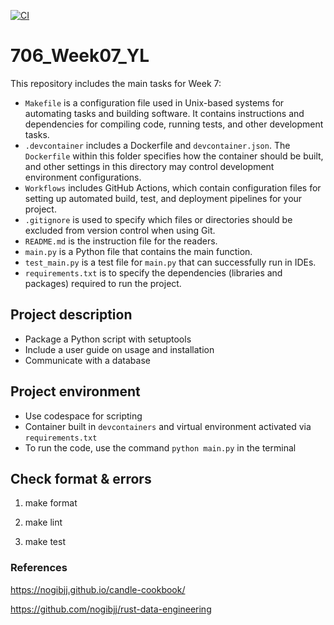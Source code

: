[![CI](https://github.com/nogibjj/706_Week07_YL/actions/workflows/cicd.yml/badge.svg)](https://github.com/nogibjj/706_Week07_YL/actions/workflows/cicd.yml)

# 706_Week07_YL

This repository includes the main tasks for Week 7:

* `Makefile` is a configuration file used in Unix-based systems for automating tasks and building software. It contains instructions and dependencies for compiling code, running tests, and other development tasks.
* `.devcontainer` includes a Dockerfile and `devcontainer.json`. The `Dockerfile` within this folder specifies how the container should be built, and other settings in this directory may control development environment configurations.
* `Workflows` includes GitHub Actions, which contain configuration files for setting up automated build, test, and deployment pipelines for your project.
* `.gitignore` is used to specify which files or directories should be excluded from version control when using Git.
* `README.md` is the instruction file for the readers.
* `main.py` is a Python file that contains the main function.
* `test_main.py`  is a test file for `main.py` that can successfully run in IDEs.
* `requirements.txt` is to specify the dependencies (libraries and packages) required to run the project.

## Project description

* Package a Python script with setuptools 
* Include a user guide on usage and installation
* Communicate with a database

## Project environment

* Use codespace for scripting
* Container built in `devcontainers` and virtual environment activated via `requirements.txt`
* To run the code, use the command `python main.py` in the terminal

## Check format & errors

1. make format

2. make lint

3. make test

### References

https://nogibjj.github.io/candle-cookbook/

https://github.com/nogibjj/rust-data-engineering

